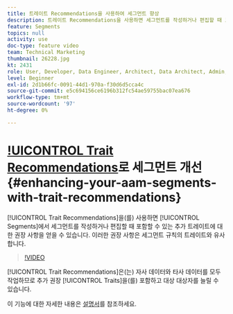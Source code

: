 ```yaml
---
title: 트레이트 Recommendations을 사용하여 세그먼트 향상
description: 트레이트 Recommendations을 사용하면 세그먼트를 작성하거나 편집할 때 포함할 수 있는 추가 트레이트에 대한 권장 사항을 얻을 수 있습니다. 이러한 권장 사항은 세그먼트 규칙의 트레이트와 유사합니다.
feature: Segments
topics: null
activity: use
doc-type: feature video
team: Technical Marketing
thumbnail: 26228.jpg
kt: 2431
role: User, Developer, Data Engineer, Architect, Data Architect, Admin, Leader
level: Beginner
exl-id: 2d1b66fc-0091-44d1-970a-f30d6d5cca4c
source-git-commit: e5c694156ce6196b312fc54ae59755bac07ea676
workflow-type: tm+mt
source-wordcount: '97'
ht-degree: 0%

---
```


# [!UICONTROL Trait Recommendations](으)로 세그먼트 개선 {#enhancing-your-aam-segments-with-trait-recommendations}

[!UICONTROL Trait Recommendations]을(를) 사용하면 [!UICONTROL Segments]에서 세그먼트를 작성하거나 편집할 때 포함할 수 있는 추가 트레이트에 대한 권장 사항을 얻을 수 있습니다. 이러한 권장 사항은 세그먼트 규칙의 트레이트와 유사합니다.

>[!VIDEO](https://video.tv.adobe.com/v/26228/?quality=12)

[!UICONTROL Trait Recommendations]은(는) 자사 데이터와 타사 데이터를 모두 작업하므로 추가 권장 [!UICONTROL Traits]을(를) 포함하고 대상 대상자를 늘릴 수 있습니다.

이 기능에 대한 자세한 내용은 [설명서](https://experiencecloud.adobe.com/resources/help/en_US/aam/trait-recommendations.html)를 참조하세요.
